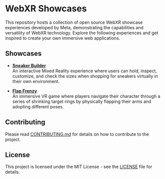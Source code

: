 # WebXR Showcases

This repository hosts a collection of open source WebXR showcase experiences developed by Meta, demonstrating the capabilities and versatility of WebXR technology. Explore the following experiences and get inspired to create your own immersive web applications.

## Showcases

- [**Sneaker Builder**](https://meta-quest.github.io/webxr-showcases/sneaker-builder)  
   An interactive Mixed Reality experience where users can hold, inspect, customize, and check the sizes when shopping for sneakers virtually in their own environment.

- [**Flap Frenzy**](https://meta-quest.github.io/webxr-showcases/flap-frenzy)  
  An immersive VR game where players navigate their character through a series of shrinking target rings by physically flapping their arms and adopting different poses.

## Contributing

Please read [CONTRIBUTING.md](./CONTRIBUTING.md) for details on how to contribute to the project.

## License

This project is licensed under the MIT License - see the [LICENSE](./LICENSE) file for details.
